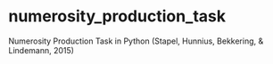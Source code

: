 # numerosity_production_task
Numerosity Production Task in Python (Stapel, Hunnius, Bekkering, &amp; Lindemann, 2015)
